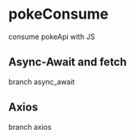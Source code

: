 # pokeConsume
consume pokeApi with JS

## Async-Await and fetch
branch async_await

## Axios
branch axios
